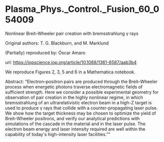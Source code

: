 # Plasma_Phys._Control._Fusion_60_054009
Nonlinear Breit–Wheeler pair creation with bremsstrahlung γ rays

Original authors: T. G. Blackburn, and M. Marklund

(Partially) reproduced by: Óscar Amaro

url: https://iopscience.iop.org/article/10.1088/1361-6587/aab3b4

We reproduce Figures 2, 3, 5 and 6 in a Mathematica notebook.

Abstract: "Electron–positron pairs are produced through the Breit–Wheeler process when energetic photons traverse electromagnetic fields of sufficient strength. Here we consider a possible experimental geometry for observation of pair creation in the highly nonlinear regime, in which bremsstrahlung of an ultrarelativistic electron beam in a high-Z target is used to produce γ rays that collide with a counter-propagating laser pulse. We show how the target thickness may be chosen to optimize the yield of Breit–Wheeler positrons, and verify our analytical predictions with simulations of the cascade in the material and in the laser pulse. The electron beam energy and laser intensity required are well within the capability of today's high-intensity laser facilities.""
